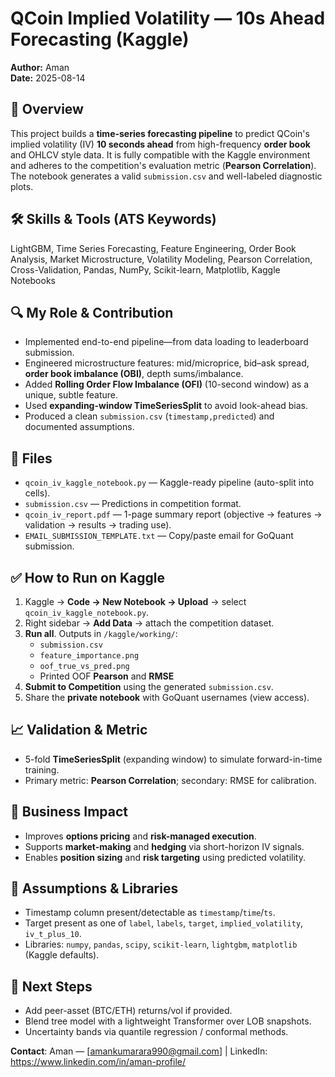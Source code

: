 # QCoin Implied Volatility — 10s Ahead Forecasting (Kaggle)

**Author:** Aman  
**Date:** 2025-08-14

## 📌 Overview
This project builds a **time-series forecasting pipeline** to predict QCoin's implied volatility (IV) **10 seconds ahead** from high-frequency **order book** and OHLCV style data. It is fully compatible with the Kaggle environment and adheres to the competition's evaluation metric (**Pearson Correlation**). The notebook generates a valid `submission.csv` and well-labeled diagnostic plots.

## 🛠 Skills & Tools (ATS Keywords)
LightGBM, Time Series Forecasting, Feature Engineering, Order Book Analysis, Market Microstructure, Volatility Modeling, Pearson Correlation, Cross-Validation, Pandas, NumPy, Scikit-learn, Matplotlib, Kaggle Notebooks

## 🔍 My Role & Contribution
- Implemented end-to-end pipeline—from data loading to leaderboard submission.
- Engineered microstructure features: mid/microprice, bid–ask spread, **order book imbalance (OBI)**, depth sums/imbalance.
- Added **Rolling Order Flow Imbalance (OFI)** (10-second window) as a unique, subtle feature.
- Used **expanding-window TimeSeriesSplit** to avoid look-ahead bias.
- Produced a clean `submission.csv` (`timestamp,predicted`) and documented assumptions.

## 📂 Files
- `qcoin_iv_kaggle_notebook.py` — Kaggle-ready pipeline (auto-split into cells).
- `submission.csv` — Predictions in competition format.
- `qcoin_iv_report.pdf` — 1-page summary report (objective → features → validation → results → trading use).
- `EMAIL_SUBMISSION_TEMPLATE.txt` — Copy/paste email for GoQuant submission.

## ✅ How to Run on Kaggle
1. Kaggle → **Code → New Notebook → Upload** → select `qcoin_iv_kaggle_notebook.py`.
2. Right sidebar → **Add Data** → attach the competition dataset.
3. **Run all**. Outputs in `/kaggle/working/`:
   - `submission.csv`
   - `feature_importance.png`
   - `oof_true_vs_pred.png`
   - Printed OOF **Pearson** and **RMSE**
4. **Submit to Competition** using the generated `submission.csv`.
5. Share the **private notebook** with GoQuant usernames (view access).

## 📈 Validation & Metric
- 5-fold **TimeSeriesSplit** (expanding window) to simulate forward-in-time training.
- Primary metric: **Pearson Correlation**; secondary: RMSE for calibration.

## 💼 Business Impact
- Improves **options pricing** and **risk-managed execution**.
- Supports **market-making** and **hedging** via short-horizon IV signals.
- Enables **position sizing** and **risk targeting** using predicted volatility.

## 🧪 Assumptions & Libraries
- Timestamp column present/detectable as `timestamp`/`time`/`ts`.
- Target present as one of `label`, `labels`, `target`, `implied_volatility`, `iv_t_plus_10`.
- Libraries: `numpy`, `pandas`, `scipy`, `scikit-learn`, `lightgbm`, `matplotlib` (Kaggle defaults).

## 🚀 Next Steps
- Add peer-asset (BTC/ETH) returns/vol if provided.
- Blend tree model with a lightweight Transformer over LOB snapshots.
- Uncertainty bands via quantile regression / conformal methods.

**Contact**: Aman — [amankumarara990@gmail.com] | LinkedIn: <https://www.linkedin.com/in/aman-profile/> 
